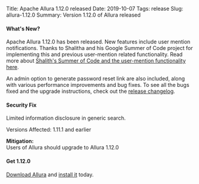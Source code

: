 Title: Apache Allura 1.12.0 released
Date: 2019-10-07
Tags: release
Slug: allura-1.12.0
Summary: Version 1.12.0 of Allura released

#### What's New?

Apache Allura 1.12.0 has been released.  New features include user mention notifications.
Thanks to Shalitha and his Google Summer of Code project for implementing this and previous user-mention related functionality.
Read more about [Shalith's Summer of Code and the user-mention functionality here](https://medium.com/@shalithasuranga/4e5e4df8b2db).

An admin option to generate password reset link are also included, along with various performance improvements and bug fixes. 
To see all the bugs fixed and the upgrade instructions, check out the [release changelog](https://forge-allura.apache.org/p/allura/git/ci/master/tree/CHANGES).

#### Security Fix

Limited information disclosure in generic search.

Versions Affected: 1.11.1 and earlier

**Mitigation:**<br>
Users of Allura should upgrade to Allura 1.12.0


#### Get 1.12.0

[Download Allura]({static}/download.html) and [install it](https://forge-allura.apache.org/docs/getting_started/installation.html) today.
